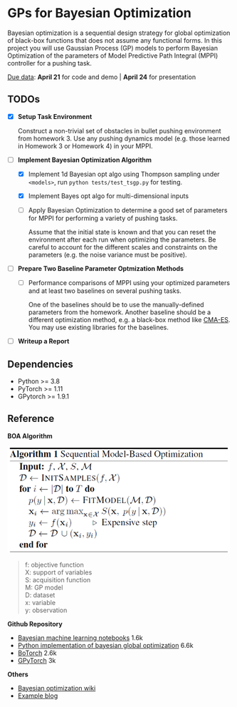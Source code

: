 # GPs for Bayesian Optimization
Bayesian optimization is a sequential design strategy for global optimization of black-box functions that does not assume any functional forms. In this project you will use Gaussian Process (GP) models to perform Bayesian Optimization of the parameters of Model Predictive Path Integral (MPPI) controller for a pushing task. 

<ins>Due data</ins>: **April 21** for code and demo | **April 24** for presentation

## TODOs

- [x]  **Setup Task Environment**

    Construct a non-trivial set of obstacles in bullet pushing environment from homework 3. Use any pushing dynamics model (e.g. those learned in Homework 3 or Homework 4) in your MPPI. 

- [ ] **Implement Bayesian Optimization Algorithm**
    - [x] Implement 1d Bayesian opt algo using Thompson sampling under `<models>`, run `python tests/test_tsgp.py` for testing.
    - [x] Implement Bayes opt algo for multi-dimensional inputs
    
    - [ ] Apply Bayesian Optimization to determine a good set of parameters for MPPI for performing a variety of pushing tasks. 

        Assume that the initial state is known and that you can reset the environment after each run when optimizing the parameters. 
        Be careful to account for the different scales and constraints on the parameters (e.g. the noise variance must be positive). 
    
- [ ] **Prepare Two Baseline Parameter Optmization Methods**

    - [ ] Performance comparisons of MPPI using your optimized parameters and at least two baselines on several pushing tasks. 

        One of the baselines should be to use the manually-defined parameters from the homework. 
        Another baseline should be a different optimization method, e.g. a black-box method like [CMA-ES](https://en.wikipedia.org/wiki/CMA-ES). You may use existing libraries for the baselines.

- [ ] **Writeup a Report**

## Dependencies

- Python >= 3.8
- PyTorch >= 1.11
- GPytorch >= 1.9.1

## Reference
**BOA Algorithm**

<img src="figures/boa_pseudo.png" width="500">

> f: objective function <br>
> X: support of variables <br>
> S: acquisition function <br>
> M: GP model <br>
> D: dataset <br>
> x: variable <br>
> y: observation <br>


**Github Repository**
- [Bayesian machine learning notebooks](https://github.com/krasserm/bayesian-machine-learning) 1.6k
- [Python implementation of bayesian global optimization](https://github.com/fmfn/BayesianOptimization) 6.6k
- [BoTorch](https://github.com/pytorch/botorch) 2.6k
- [GPyTorch](https://github.com/cornellius-gp/gpytorch) 3k

**Others**
- [Bayesian optimization wiki](https://en.wikipedia.org/wiki/Bayesian_optimization)
- [Example blog](https://gdmarmerola.github.io/ts-for-bayesian-optim/)
